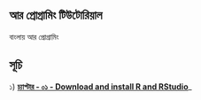 ## আর প্রোগ্রামিং টিউটোরিয়াল

বাংলায় আর প্রোগ্রামিং  


## সূচি 

১) [__চ্যাপ্টার - ০১ - Download and install R and RStudio__](https://github.com/Rashedul/R-Tutorials/blob/master/files/Lec-01.md)_